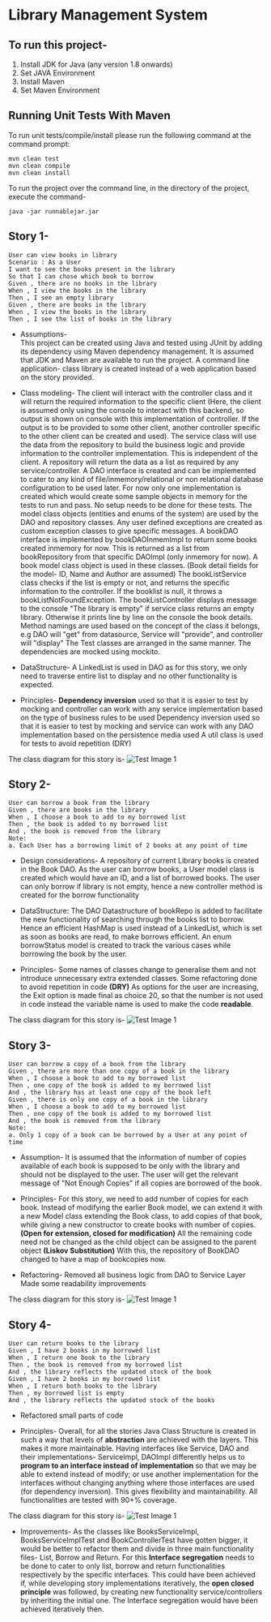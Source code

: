 # Library Management System
## To run this project-
1. Install JDK for Java (any version 1.8 onwards)
2. Set JAVA Environment
3. Install Maven
4. Set Maven Environment

## Running Unit Tests With Maven

To run unit tests/compile/install please run the following command at the command prompt:

    mvn clean test   
    mvn clean compile
    mvn clean install

To run the project over the command line, in the directory of the project, execute the command-
    
    java -jar runnablejar.jar

## Story 1-
```
User can view books in library
Scenario : As a User
I want to see the books present in the library
So that I can chose which book to borrow
Given , there are no books in the library
When , I view the books in the library
Then , I see an empty library
Given , there are books in the library
When , I view the books in the library
Then , I see the list of books in the library
```

- Assumptions-  
This project can be created using Java and tested using JUnit by adding its dependency using Maven dependency management.
It is assumed that JDK and Maven are available to run the project.
A command line application- class library is created instead of a web application based on the story provided.

- Class modeling-
The client will interact with the controller class and it will return the required information to the specific client (Here, the client is assumed only using the console to interact with this backend, so output is shown on console with this implementation of controller. If the output is to be provided to some other client, another controller specific to the other client can be created and used).
The service class will use the data from the repository to build the business logic and provide information to the controller implementation. This is independent of the client.
A repository will return the data as a list as required by any service/controller.
A DAO interface is created and can be implemented to cater to any kind of file/inmemory/relational or non relational database configuration to be used later. For now only one implementation is created which would create some sample objects in memory for the tests to run and pass. No setup needs to be done for these tests.
The model class objects (entities and enums of the system) are used by the DAO and repository classes.
Any user defined exceptions are created as custom exception classes to give specific messages.
A bookDAO interface is implemented by bookDAOInmemImpl to return some books created inmemory for now. This is returned as a list from bookRepository from that specific DAOImpl (only inmemory for now).
A book model class object is used in these classes. (Book detail fields for the model- ID, Name and Author are assumed)
The bookListService class checks if the list is empty or not, and returns the specific information to the controller. If the booklist is null, it throws a bookListNotFoundException.
The bookListController displays message to the console "The library is empty" if service class returns an empty library. Otherwise it prints line by line on the console the book details.
Method namings are used based on the concept of the class it belongs, e.g DAO will "get" from datasource, Service will "provide", and controller will "display"
The Test classes are arranged in the same manner. The dependencies are mocked using mockito.


- DataStructure- A LinkedList is used in DAO as for this story, we only need to traverse entire list to display and no other functionality is expected.

- Principles-
**Dependency inversion** used so that it is easier to test by mocking and controller can work with any service implementation based on the type of business rules to be used
Dependency inversion used so that it is easier to test by mocking and service can work with any DAO implementation based on the persistence media used
A util class is used for tests to avoid repetition (DRY)

The class diagram for this story is-
![Test Image 1](Story1.png)


## Story 2-
```
User can borrow a book from the library
Given , there are books in the library
When , I choose a book to add to my borrowed list
Then , the book is added to my borrowed list
And , the book is removed from the library
Note:
a. Each User has a borrowing limit of 2 books at any point of time
```
- Design considerations- 
A repository of current Library books is created in the Book DAO.
As the user can borrow books, a User model class is created which would have an ID, and a list of borrowed books. 
The user can only borrow if library is not empty, hence a new controller method is created for the borrow functionality

- DataStructure:
The DAO Datastructure of bookRepo is added to facilitate the new functionality of searching through the books list to borrow. Hence an efficient HashMap is used instead of a LinkedList, which is set as soon as books are read, to make borrows efficient.
An enum borrowStatus model is created to track the various cases while borrowing the book by the user.

- Principles-
Some names of classes change to generalise them and not introduce unnecessary extra extended classes.
Some refactoring done to avoid repetition in code **(DRY)**
As options for the user are increasing, the Exit option is made final as choice 20, so that the number is not used in code instead the variable name is used to make the code **readable**.

The class diagram for this story is-
![Test Image 1](Story2.png)

## Story 3-
```
User can borrow a copy of a book from the library
Given , there are more than one copy of a book in the library
When , I choose a book to add to my borrowed list
Then , one copy of the book is added to my borrowed list
And , the library has at least one copy of the book left
Given , there is only one copy of a book in the library
When , I choose a book to add to my borrowed list
Then , one copy of the book is added to my borrowed list
And , the book is removed from the library
Note:
a. Only 1 copy of a book can be borrowed by a User at any point of time
```
- Assumption-
It is assumed that the information of number of copies available of each book is supposed to be only with the library and should not be displayed to the user. The user will get the relevant message of "Not Enough Copies" if all copies are borrowed of the book.

- Principles-
For this story, we need to add number of copies for each book. Instead of modifying the earlier Book model, we can extend it with a new Model class extending the Book class, to add copies of that book, while giving a new constructor to create books with number of copies. **(Open for extension, closed for modification)**
All the remaining code need not be changed as the child object can be assigned to the parent object **(Liskov Substitution)**
With this, the repository of BookDAO changed to have a map of bookcopies now.

- Refactoring-
Removed all business logic from DAO to Service Layer
Made some readability improvements

The class diagram for this story is-
![Test Image 1](Story3.png)

## Story 4-
```
User can return books to the library
Given , I have 2 books in my borrowed list
When , I return one book to the library
Then , the book is removed from my borrowed list
And , the library reflects the updated stock of the book
Given , I have 2 books in my borrowed list
When , I return both books to the library
Then , my borrowed list is empty
And , the library reflects the updated stock of the books
```

- Refactored small parts of code

- Principles-
Overall, for all the stories Java Class Structure is created in such a way that levels of **abstraction** are achieved with the layers. This makes it more maintainable. Having interfaces like Service, DAO and their implementations- ServiceImpl, DAOImpl differently helps us to **program to an interface instead of implementation** so that we may be able to extend instead of modify; or use another implementation for the interfaces without changing anything where those interfaces are used (for dependency inversion). This gives flexibility and maintainability.
All functionalities are tested with 90+% coverage.

The class diagram for this story is-
![Test Image 1](Story4.png)





- Improvements-
As the classes like BooksServiceImpl, BooksServiceImplTest and BookControllerTest have gotten bigger, it would be better to refactor them and divide in three main functionality files- List, Borrow and Return. For this **Interface segregation** needs to be done to cater to only list, borrow and return functionalities respectively by the specific interfaces.
This could have been achieved if, while developing story implementations iteratively, the **open closed principle** was followed, by creating  new functionality service/controllers by inheriting the initial one. The Interface segregation would have been achieved iteratively then.